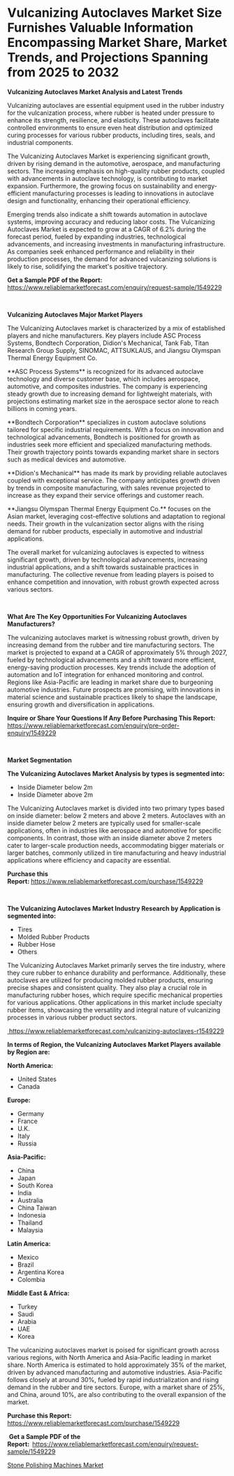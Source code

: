 <p><h1>Vulcanizing Autoclaves Market Size Furnishes Valuable Information Encompassing Market Share, Market Trends, and Projections Spanning from 2025 to 2032</h1></p><p><strong>Vulcanizing Autoclaves Market Analysis and Latest Trends</strong></p>
<p><p>Vulcanizing autoclaves are essential equipment used in the rubber industry for the vulcanization process, where rubber is heated under pressure to enhance its strength, resilience, and elasticity. These autoclaves facilitate controlled environments to ensure even heat distribution and optimized curing processes for various rubber products, including tires, seals, and industrial components.</p><p>The Vulcanizing Autoclaves Market is experiencing significant growth, driven by rising demand in the automotive, aerospace, and manufacturing sectors. The increasing emphasis on high-quality rubber products, coupled with advancements in autoclave technology, is contributing to market expansion. Furthermore, the growing focus on sustainability and energy-efficient manufacturing processes is leading to innovations in autoclave design and functionality, enhancing their operational efficiency.</p><p>Emerging trends also indicate a shift towards automation in autoclave systems, improving accuracy and reducing labor costs. The Vulcanizing Autoclaves Market is expected to grow at a CAGR of 6.2% during the forecast period, fueled by expanding industries, technological advancements, and increasing investments in manufacturing infrastructure. As companies seek enhanced performance and reliability in their production processes, the demand for advanced vulcanizing solutions is likely to rise, solidifying the market's positive trajectory.</p></p>
<p><strong>Get a Sample PDF of the Report:&nbsp;</strong> <a href="https://www.reliablemarketforecast.com/enquiry/request-sample/1549229?utm_campaign=3521&utm_medium=2&utm_source=Github&utm_content=ia&utm_term=10042025&utm_id=vulcanizing-autoclaves">https://www.reliablemarketforecast.com/enquiry/request-sample/1549229</a></p>
<p>&nbsp;</p>
<p><strong>Vulcanizing Autoclaves Major Market Players</strong></p>
<p><p>The Vulcanizing Autoclaves market is characterized by a mix of established players and niche manufacturers. Key players include ASC Process Systems, Bondtech Corporation, Didion's Mechanical, Tank Fab, Titan Research Group Supply, SINOMAC, ATTSUKLAUS, and Jiangsu Olymspan Thermal Energy Equipment Co.</p><p>**ASC Process Systems** is recognized for its advanced autoclave technology and diverse customer base, which includes aerospace, automotive, and composites industries. The company is experiencing steady growth due to increasing demand for lightweight materials, with projections estimating market size in the aerospace sector alone to reach billions in coming years.</p><p>**Bondtech Corporation** specializes in custom autoclave solutions tailored for specific industrial requirements. With a focus on innovation and technological advancements, Bondtech is positioned for growth as industries seek more efficient and specialized manufacturing methods. Their growth trajectory points towards expanding market share in sectors such as medical devices and automotive.</p><p>**Didion's Mechanical** has made its mark by providing reliable autoclaves coupled with exceptional service. The company anticipates growth driven by trends in composite manufacturing, with sales revenue projected to increase as they expand their service offerings and customer reach.</p><p>**Jiangsu Olymspan Thermal Energy Equipment Co.** focuses on the Asian market, leveraging cost-effective solutions and adaptation to regional needs. Their growth in the vulcanization sector aligns with the rising demand for rubber products, especially in automotive and industrial applications.</p><p>The overall market for vulcanizing autoclaves is expected to witness significant growth, driven by technological advancements, increasing industrial applications, and a shift towards sustainable practices in manufacturing. The collective revenue from leading players is poised to enhance competition and innovation, with robust growth expected across various sectors.</p></p>
<p>&nbsp;</p>
<p><strong>What Are The Key Opportunities For Vulcanizing Autoclaves Manufacturers?</strong></p>
<p><p>The vulcanizing autoclaves market is witnessing robust growth, driven by increasing demand from the rubber and tire manufacturing sectors. The market is projected to expand at a CAGR of approximately 5% through 2027, fueled by technological advancements and a shift toward more efficient, energy-saving production processes. Key trends include the adoption of automation and IoT integration for enhanced monitoring and control. Regions like Asia-Pacific are leading in market share due to burgeoning automotive industries. Future prospects are promising, with innovations in material science and sustainable practices likely to shape the landscape, ensuring growth and diversification in applications.</p></p>
<p><strong>Inquire or Share Your Questions If Any Before Purchasing This Report:</strong> <a href="https://www.reliablemarketforecast.com/enquiry/pre-order-enquiry/1549229?utm_campaign=3521&utm_medium=2&utm_source=Github&utm_content=ia&utm_term=10042025&utm_id=vulcanizing-autoclaves">https://www.reliablemarketforecast.com/enquiry/pre-order-enquiry/1549229</a></p>
<p>&nbsp;</p>
<p><strong>Market Segmentation</strong></p>
<p><strong>The Vulcanizing Autoclaves Market Analysis by types is segmented into:</strong></p>
<p><ul><li>Inside Diameter below 2m</li><li>Inside Diameter above 2m</li></ul></p>
<p><p>The Vulcanizing Autoclaves market is divided into two primary types based on inside diameter: below 2 meters and above 2 meters. Autoclaves with an inside diameter below 2 meters are typically used for smaller-scale applications, often in industries like aerospace and automotive for specific components. In contrast, those with an inside diameter above 2 meters cater to larger-scale production needs, accommodating bigger materials or larger batches, commonly utilized in tire manufacturing and heavy industrial applications where efficiency and capacity are essential.</p></p>
<p><strong>Purchase this Report:&nbsp;</strong><a href="https://www.reliablemarketforecast.com/purchase/1549229?utm_campaign=3521&utm_medium=2&utm_source=Github&utm_content=ia&utm_term=10042025&utm_id=vulcanizing-autoclaves">https://www.reliablemarketforecast.com/purchase/1549229</a></p>
<p>&nbsp;</p>
<p><strong>The Vulcanizing Autoclaves Market Industry Research by Application is segmented into:</strong></p>
<p><ul><li>Tires</li><li>Molded Rubber Products</li><li>Rubber Hose</li><li>Others</li></ul></p>
<p><p>The Vulcanizing Autoclaves Market primarily serves the tire industry, where they cure rubber to enhance durability and performance. Additionally, these autoclaves are utilized for producing molded rubber products, ensuring precise shapes and consistent quality. They also play a crucial role in manufacturing rubber hoses, which require specific mechanical properties for various applications. Other applications in this market include specialty rubber items, showcasing the versatility and integral nature of vulcanizing processes in various rubber product sectors.</p></p>
<p><a href="https://www.reliablemarketforecast.com/vulcanizing-autoclaves-r1549229?utm_campaign=3521&utm_medium=2&utm_source=Github&utm_content=ia&utm_term=10042025&utm_id=vulcanizing-autoclaves">&nbsp;https://www.reliablemarketforecast.com/vulcanizing-autoclaves-r1549229</a></p>
<p><strong>In terms of Region, the Vulcanizing Autoclaves Market Players available by Region are:</strong></p>
<p>
    <p> <strong> North America: </strong>
        <ul>
            <li>United States</li>
            <li>Canada</li>
        </ul>
        </p> 
    <p> <strong> Europe: </strong>
        <ul>
            <li>Germany</li>
            <li>France</li>
            <li>U.K.</li>
            <li>Italy</li>
            <li>Russia</li>
        </ul>
        </p> 
    <p> <strong> Asia-Pacific: </strong>
        <ul>
            <li>China</li>
            <li>Japan</li>
            <li>South Korea</li>
            <li>India</li>
            <li>Australia</li>
            <li>China Taiwan</li>
            <li>Indonesia</li>
            <li>Thailand</li>
            <li>Malaysia</li>
        </ul>
        </p> 
    <p> <strong> Latin America: </strong>
        <ul>
            <li>Mexico</li>
            <li>Brazil</li>
            <li>Argentina Korea</li>
            <li>Colombia</li>
        </ul>
        </p> 
    <p> <strong> Middle East & Africa: </strong>
        <ul>
            <li>Turkey</li>
            <li>Saudi</li>
            <li>Arabia</li>
            <li>UAE</li>
            <li>Korea</li>
        </ul>
    </p>
    </p>
<p><p>The vulcanizing autoclaves market is poised for significant growth across various regions, with North America and Asia-Pacific leading in market share. North America is estimated to hold approximately 35% of the market, driven by advanced manufacturing and automotive industries. Asia-Pacific follows closely at around 30%, fueled by rapid industrialization and rising demand in the rubber and tire sectors. Europe, with a market share of 25%, and China, around 10%, are also contributing to the overall expansion of the market.</p></p>
<p><strong>Purchase this Report: </strong><a href="https://www.reliablemarketforecast.com/purchase/1549229?utm_campaign=3521&utm_medium=2&utm_source=Github&utm_content=ia&utm_term=10042025&utm_id=vulcanizing-autoclaves">https://www.reliablemarketforecast.com/purchase/1549229</a></p>
<p>&nbsp;<strong>Get a Sample PDF of the Report:&nbsp;&nbsp;</strong><a href="https://www.reliablemarketforecast.com/enquiry/request-sample/1549229?utm_campaign=3521&utm_medium=2&utm_source=Github&utm_content=ia&utm_term=10042025&utm_id=vulcanizing-autoclaves">https://www.reliablemarketforecast.com/enquiry/request-sample/1549229</a></p>
<p><strong></strong></p>
<p><p><a href="https://github.com/NarcisoFerry/Market-Research-Report-List-2/blob/main/stone-polishing-machines-market.md?utm_campaign=3521&utm_medium=2&utm_source=Github&utm_content=ia&utm_term=10042025&utm_id=vulcanizing-autoclaves">Stone Polishing Machines Market</a></p></p>